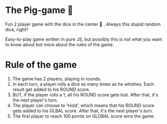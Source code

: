 # The Pig-game 🐷
Fun 2 player game with the dice in the center 🎲 . Always this stupid random dice, right?

Easy-to-play game written in pure JS, but possibly this is not what you want to know about but more about the rules of the game.

# Rule of the game



1. The game has 2 players, playing in rounds.
2. In each turn, a player rolls a dice as many times as he whishes. Each result get added to his ROUND score.
3. BUT, if the player rolls a 1, all his ROUND score gets lost. After that, it's the next player's turn.
4. The player can choose to 'Hold', which means that his ROUND score gets added to his GLBAL score. After that, it's the next player's turn.
5. The first player to reach 100 points on GLOBAL score wins the game.


